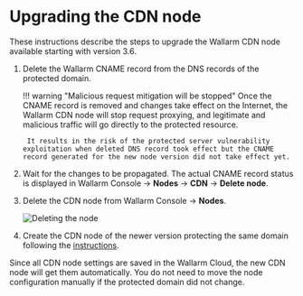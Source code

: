 # Upgrading the CDN node

These instructions describe the steps to upgrade the Wallarm CDN node available starting with version 3.6.

1. Delete the Wallarm CNAME record from the DNS records of the protected domain.

    !!! warning "Malicious request mitigation will be stopped"
        Once the CNAME record is removed and changes take effect on the Internet, the Wallarm CDN node will stop request proxying, and legitimate and malicious traffic will go directly to the protected resource.

        It results in the risk of the protected server vulnerability exploitation when deleted DNS record took effect but the CNAME record generated for the new node version did not take effect yet.
1. Wait for the changes to be propagated. The actual CNAME record status is displayed in Wallarm Console → **Nodes** → **CDN** → **Delete node**.
1. Delete the CDN node from Wallarm Console → **Nodes**.

    ![Deleting the node](../images/user-guides/nodes/delete-cdn-node.png)
1. Create the CDN node of the newer version protecting the same domain following the [instructions](../installation/cdn-node.md).

Since all CDN node settings are saved in the Wallarm Cloud, the new CDN node will get them automatically. You do not need to move the node configuration manually if the protected domain did not change.
